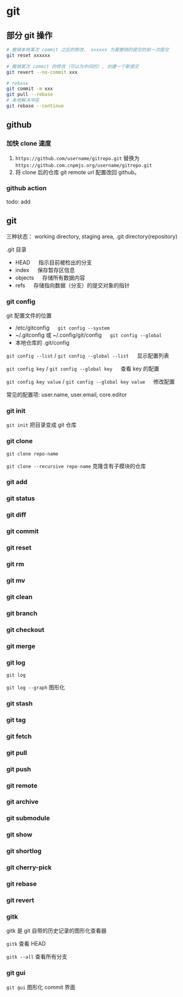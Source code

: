 # git

## 部分 git 操作

```sh
# 撤销本地某次 commit 之后的修改， xxxxxx 为要撤销的提交的前一次提交
git reset xxxxxx

# 撤销某次 commit 的修改（可以为中间的）, 创建一个新提交
git revert --no-commit xxx

# rebase
git commit -m xxx
git pull --rebase
# 本地解决冲突
git rebase --continue
```

## github

### 加快 clone 速度

1. `https://github.com/username/gitrepo.git` 替换为 `https://github.com.cnpmjs.org/username/gitrepo.git`
2. 将 clone 后的仓库 git remote url 配置改回 github。

### github action

todo: add

## git

三种状态： working directory,  staging area,  .git directory(repository)

.git 目录

* HEAD  &emsp;  指示目前被检出的分支
* index  &emsp;  保存暂存区信息
* objects  &emsp;  存储所有数据内容
* refs  &emsp;  存储指向数据（分支）的提交对象的指针

### git config
git 配置文件的位置

* /etc/gitconfig  &emsp;  `git config --system`
* ~/.gitconfig 或 ~/.config/git/config  &emsp;  `git config --global`
* 本地仓库的 .git/config

`git config --list` / `git config --global --list`  &emsp;  显示配置列表

`git config key` / `git config --global key`  &emsp;  查看 key 的配置

`git config key value` / `git config --global key value`  &emsp;  修改配置

常见的配置项: user.name, user.email, core.editor

### git init
`git init`  把目录变成 git 仓库

### git clone
`git clone repo-name`

`git clone --recursive repo-name`  克隆含有子模块的仓库

### git add

### git status

### git diff

### git commit

### git reset

### git rm

### git mv

### git clean


### git branch

### git checkout

### git merge

### git log
`git log`

`git log --graph` 图形化

### git stash

### git tag

### git fetch

### git pull

### git push

### git remote

### git archive

### git submodule

### git show

### git shortlog

### git cherry-pick

### git rebase

### git revert

### gitk
gitk 是 git 自带的历史记录的图形化查看器

`gitk`  查看 HEAD

`gitk --all`  查看所有分支

### git gui
`git gui`  图形化 commit 界面
